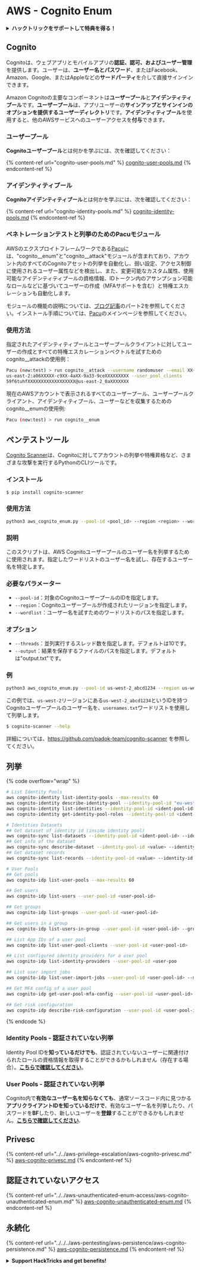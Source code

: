 # AWS - Cognito Enum

<details>

<summary><strong>ハックトリックをサポートして特典を得る！</strong></summary>

* **HackTricksで会社を宣伝したい**場合や、**PEASSの最新バージョンを見たい**場合、または**HackTricksをPDFでダウンロード**したい場合は、[**SUBSCRIPTION PLANS**](https://github.com/sponsors/carlospolop)をご確認ください！
* [**公式PEASS＆HackTricksグッズ**](https://peass.creator-spring.com)を手に入れる
* [**The PEASS Family**](https://opensea.io/collection/the-peass-family)を見つけて、独占的な[**NFT**](https://opensea.io/collection/the-peass-family)のコレクションを発見する
* 💬 [**Discordグループ**](https://discord.gg/hRep4RUj7f)または[**Telegramグループ**](https://t.me/peass)に参加するか、**Twitter**で私をフォローする 🐦 [**@carlospolopm**](https://twitter.com/carlospolopm)
* **ハッキングのトリックを共有するには、**[**HackTricks**](https://github.com/carlospolop/hacktricks)と[**HackTricks Cloud**](https://github.com/carlospolop/hacktricks-cloud)のGitHubリポジトリにPRを提出してください。

</details>

## Cognito

Cognitoは、ウェブアプリとモバイルアプリの**認証、認可、およびユーザー管理**を提供します。ユーザーは、**ユーザー名とパスワード**、またはFacebook、Amazon、Google、またはAppleなどの**サードパーティ**を介して直接サインインできます。

Amazon Cognitoの主要なコンポーネントは**ユーザープール**と**アイデンティティプール**です。**ユーザープール**は、アプリユーザーの**サインアップとサインインのオプションを提供するユーザーディレクトリ**です。**アイデンティティプール**を使用すると、他のAWSサービスへのユーザーアクセスを**付与**できます。

### **ユーザープール**

**Cognitoユーザープール**とは何かを学ぶには、次を確認してください：

{% content-ref url="cognito-user-pools.md" %}
[cognito-user-pools.md](cognito-user-pools.md)
{% endcontent-ref %}

### **アイデンティティプール**

**Cognitoアイデンティティプール**とは何かを学ぶには、次を確認してください：

{% content-ref url="cognito-identity-pools.md" %}
[cognito-identity-pools.md](cognito-identity-pools.md)
{% endcontent-ref %}

### ペネトレーションテストと列挙のためのPacuモジュール

AWSのエクスプロイトフレームワークである[Pacu](https://github.com/RhinoSecurityLabs/pacu)には、"cognito__enum"と"cognito__attack"モジュールが含まれており、アカウント内のすべてのCognitoアセットの列挙を自動化し、弱い設定、アクセス制御に使用されるユーザー属性などを検出し、また、変更可能なカスタム属性、使用可能なアイデンティティプールの資格情報、IDトークン内のアサンプション可能なロールなどに基づいてユーザーの作成（MFAサポートを含む）と特権エスカレーションも自動化します。

モジュールの機能の説明については、[ブログ記事](https://rhinosecuritylabs.com/aws/attacking-aws-cognito-with-pacu-p2)のパート2を参照してください。インストール手順については、[Pacu](https://github.com/RhinoSecurityLabs/pacu)のメインページを参照してください。

### 使用方法

指定されたアイデンティティプールとユーザープールクライアントに対してユーザーの作成とすべての特権エスカレーションベクトルを試すためのcognito__attackの使用例：
```bash
Pacu (new:test) > run cognito__attack --username randomuser --email XX+sdfs2@gmail.com --identity_pools
us-east-2:a06XXXXX-c9XX-4aXX-9a33-9ceXXXXXXXXX --user_pool_clients
59f6tuhfXXXXXXXXXXXXXXXXXX@us-east-2_0aXXXXXXX
```
現在のAWSアカウントで表示されるすべてのユーザープール、ユーザープールクライアント、アイデンティティプール、ユーザーなどを収集するためのcognito__enumの使用例:
```bash
Pacu (new:test) > run cognito__enum
```
## ペンテストツール

[Cognito Scanner](https://github.com/padok-team/cognito-scanner)は、Cognitoに対してアカウントの列挙や特権昇格など、さまざまな攻撃を実行するPythonのCLIツールです。

### インストール
```bash
$ pip install cognito-scanner
```
### 使用方法

```bash
python3 aws_cognito_enum.py --pool-id <pool_id> --region <region> --wordlist <wordlist>
```

### 説明

このスクリプトは、AWS Cognitoユーザープールのユーザー名を列挙するために使用されます。指定したワードリストのユーザー名を試し、存在するユーザー名を特定します。

### 必要なパラメーター

- `--pool-id`：対象のCognitoユーザープールのIDを指定します。
- `--region`：Cognitoユーザープールが作成されたリージョンを指定します。
- `--wordlist`：ユーザー名を試すためのワードリストのパスを指定します。

### オプション

- `--threads`：並列実行するスレッド数を指定します。デフォルトは10です。
- `--output`：結果を保存するファイルのパスを指定します。デフォルトは"output.txt"です。

### 例

```bash
python3 aws_cognito_enum.py --pool-id us-west-2_abcd1234 --region us-west-2 --wordlist usernames.txt
```

この例では、`us-west-2`リージョンにある`us-west-2_abcd1234`というIDを持つCognitoユーザープールのユーザー名を、`usernames.txt`ワードリストを使用して列挙します。
```bash
$ cognito-scanner --help
```
詳細については、https://github.com/padok-team/cognito-scanner を参照してください。

## 列挙

{% code overflow="wrap" %}
```bash
# List Identity Pools
aws cognito-identity list-identity-pools --max-results 60
aws cognito-identity describe-identity-pool --identity-pool-id "eu-west-2:38b294756-2578-8246-9074-5367fc9f5367"
aws cognito-identity list-identities --identity-pool-id <ident-pool-id> --max-results 60
aws cognito-identity get-identity-pool-roles --identity-pool-id <ident-pool-id>

# Identities Datasets
## Get dataset of identity id (inside identity pool)
aws cognito-sync list-datasets --identity-pool-id <ident-pool-id> --identity-id <ident-id>
## Get info of the dataset
aws cognito-sync describe-dataset --identity-pool-id <value> --identity-id <value> --dataset-name <value>
## Get dataset records
aws cognito-sync list-records --identity-pool-id <value> --identity-id <value> --dataset-name <value>

# User Pools
## Get pools
aws cognito-idp list-user-pools --max-results 60

## Get users
aws cognito-idp list-users --user-pool-id <user-pool-id>

## Get groups
aws cognito-idp list-groups --user-pool-id <user-pool-id>

## Get users in a group
aws cognito-idp list-users-in-group --user-pool-id <user-pool-id> --group-name <group-name>

## List App IDs of a user pool
aws cognito-idp list-user-pool-clients --user-pool-id <user-pool-id>

## List configured identity providers for a user pool
aws cognito-idp list-identity-providers --user-pool-id <user-poo

## List user import jobs
aws cognito-idp list-user-import-jobs --user-pool-id <user-pool-id> --max-results 60

## Get MFA config of a user pool
aws cognito-idp get-user-pool-mfa-config --user-pool-id <user-pool-id>

## Get risk configuration
aws cognito-idp describe-risk-configuration --user-pool-id <user-pool-id>
```
{% endcode %}

### Identity Pools - 認証されていない列挙

Identity Pool IDを**知っているだけでも**、認証されていないユーザーに関連付けられたロールの資格情報を取得することができるかもしれません（存在する場合）。[**こちらで確認してください**](cognito-identity-pools.md#accessing-iam-roles)。

### User Pools - 認証されていない列挙

Cognito内で**有効なユーザー名を知らなくても**、通常ソースコード内に見つかる**アプリクライアントIDを知っているだけで**、有効なユーザー名を列挙したり、パスワードを**BF**したり、新しいユーザーを**登録**することができるかもしれません。[**こちらで確認してください**](cognito-user-pools.md#registration)**.**

## Privesc

{% content-ref url="../../aws-privilege-escalation/aws-cognito-privesc.md" %}
[aws-cognito-privesc.md](../../aws-privilege-escalation/aws-cognito-privesc.md)
{% endcontent-ref %}

## 認証されていないアクセス

{% content-ref url="../../aws-unauthenticated-enum-access/aws-cognito-unauthenticated-enum.md" %}
[aws-cognito-unauthenticated-enum.md](../../aws-unauthenticated-enum-access/aws-cognito-unauthenticated-enum.md)
{% endcontent-ref %}

## 永続化

{% content-ref url="../../../aws-pentesting/aws-persistence/aws-cognito-persistence.md" %}
[aws-cognito-persistence.md](../../../aws-pentesting/aws-persistence/aws-cognito-persistence.md)
{% endcontent-ref %}

<details>

<summary><strong>Support HackTricks and get benefits!</strong></summary>

* もし**あなたの会社をHackTricksで宣伝したい**場合や、**最新版のPEASSを入手したい**場合は、[**SUBSCRIPTION PLANS**](https://github.com/sponsors/carlospolop)をチェックしてください！
* [**公式のPEASS＆HackTricksグッズ**](https://peass.creator-spring.com)を手に入れましょう。
* [**The PEASS Family**](https://opensea.io/collection/the-peass-family)を見つけて、独占的な[**NFT**](https://opensea.io/collection/the-peass-family)を手に入れましょう。
* 💬 [**Discordグループ**](https://discord.gg/hRep4RUj7f)または[**Telegramグループ**](https://t.me/peass)に参加するか、**Twitter** 🐦 [**@carlospolopm**](https://twitter.com/carlospolopm)をフォローしましょう。
* **ハッキングのトリックを共有するために、PRを** [**HackTricks**](https://github.com/carlospolop/hacktricks) **と** [**HackTricks Cloud**](https://github.com/carlospolop/hacktricks-cloud) **のGitHubリポジトリに提出してください。**

</details>
